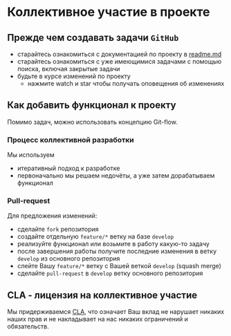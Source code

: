 # Коллективное участие в проекте

## Прежде чем создавать задачи `GitHub`

* старайтесь ознакомиться с документацией по проекту в
  [readme.md](https://github.com/csm-ivanovo-ru/1s-BGU2-ext/blob/master/readme.md)
* старайтесь ознакомиться с уже имеющимися задачами с помощью поиска,
  включая закрытые задачи
* будьте в курсе изменений по проекту
  * нажмите watch и star чтобы получать оповещения об изменениях

## Как добавить функционал к проекту

Помимо задач, можно использовать концепцию Git-flow.

### Процесс коллективной разработки

Мы используем

* итеративный подход к разработке
* первоначально мы решаем недочёты, а уже затем дорабатываем функционал

### Pull-request

Для предложения изменений:

* сделайте `fork` репозитория
* создайте отдельную `feature/*` ветку на базе `develop`
* реализуйте функционал или возьмите в работу какую-то задачу
* после завершения работы получите последние изменения в ветку `develop`
  из основного репозитория
* слейте Вашу `feature/*` ветку с Вашей веткой `develop` (squash merge)
* сделайте `pull-request` в `develop` ветку основного репозитория

## CLA - лицензия на коллективное участие

Мы придерживаемся [CLA](https://cla.github.com/agreement),
что означает Ваш вклад не нарушает никаких наших прав
и не накладывает на нас никаких ограничений и обязательств.
